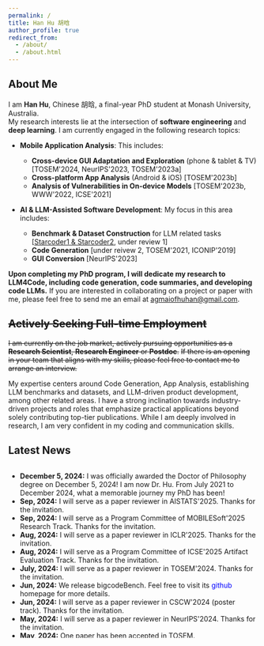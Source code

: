 ```yaml
---
permalink: /
title: Han Hu 胡晗
author_profile: true
redirect_from: 
  - /about/
  - /about.html
---
```


## About Me

I am **Han Hu**, Chinese 胡晗, a final-year PhD student at Monash University, Australia. \
My research interests lie at the intersection of **software engineering** and **deep learning**. I am currently engaged in the following research topics:

- **Mobile Application Analysis**: This includes:
  - **Cross-device GUI Adaptation and Exploration** (phone & tablet & TV) [TOSEM'2024, NeurIPS'2023, TOSEM'2023a]
  - **Cross-platform App Analysis** (Android & iOS) [TOSEM'2023b]
  - **Analysis of Vulnerabilities in On-device Models** [TOSEM'2023b, WWW'2022, ICSE'2021]

- **AI & LLM-Assisted Software Development**: My focus in this area includes:
  - **Benchmark & Dataset Construction** for LLM related tasks [[Starcoder1 & Starcoder2](https://github.com/bigcode-project/starcoder2), under review 1]
  - **Code Generation** [under reivew 2, TOSEM'2021, ICONIP'2019]
  - **GUI Conversion** [NeurIPS'2023]


**Upon completing my PhD program, I will dedicate my research to LLM4Code,  including code generation, code summaries, and developing code LLMs.**
If you are interested in collaborating on a project or paper with me, please feel free to send me an email at agmaiofhuhan@gmail.com.


## ~~Actively Seeking Full-time Employment~~

~~I am currently on the job market, actively pursuing opportunities as a **Research Scientist**, **Research Engineer** or **Postdoc**.~~ 
~~If there is an opening in your team that aligns with my skills, please feel free to contact me to arrange an interview.~~



My expertise centers around Code Generation, App Analysis, establishing LLM benchmarks and datasets, and LLM-driven product development, among other related areas.
I have a strong inclination towards industry-driven projects and roles that emphasize practical applications beyond solely contributing top-tier publications. While I am deeply involved in research, I am very confident in my coding and communication skills.


## Latest News

<div style="height: 350px; overflow-y: scroll;">
  <ul>
  <li><b>December 5, 2024:</b> I was officially awarded the Doctor of Philosophy degree on December 5, 2024! I am now Dr. Hu. From July 2021 to December 2024, what a memorable journey my PhD has been!</li>
    <li><b>Sep, 2024:</b> I will serve as a paper reviewer in AISTATS'2025. Thanks for the invitation.</li>
    <li><b>Sep, 2024:</b> I will serve as a Program Committee of MOBILESoft'2025 Research Track. Thanks for the invitation.</li>
    <li><b>Aug, 2024:</b> I will serve as a paper reviewer in ICLR'2025. Thanks for the invitation.</li>
    <li><b>Aug, 2024:</b> I will serve as a Program Committee of ICSE'2025 Artifact Evaluation Track. Thanks for the invitation.</li>
    <li><b>July, 2024:</b> I will serve as a paper reviewer in TOSEM'2024. Thanks for the invitation.</li>
    <li><b>Jun, 2024:</b> We release bigcodeBench. Feel free to visit its <a href="https://github.com/bigcode-project/bigcodebench" style="text-decoration: none; color: blue;">github</a> homepage for more details.</li>
    <li><b>Jun, 2024:</b> I will serve as a paper reviewer in CSCW'2024 (poster track). Thanks for the invitation.</li>
    <li><b>May, 2024:</b> I will serve as a paper reviewer in NeurIPS'2024. Thanks for the invitation.</li>
    <li><b>May, 2024:</b> One paper has been accepted in TOSEM.</li>
  </ul>
</div>



